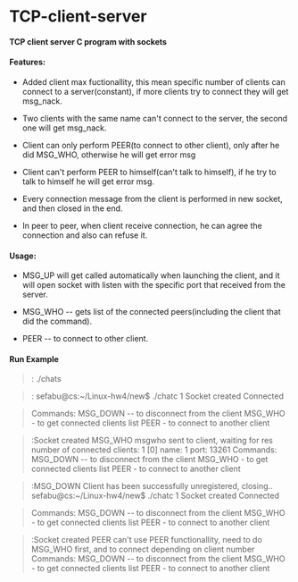 # TCP-client-server
#### TCP client server C program with sockets ####


#### Features: ####

* Added client max fuctionallity, this mean specific number of clients can connect to a server(constant), if more clients try to connect they
will get msg_nack.

* Two clients with the same name can't connect to the server, the second one will get msg_nack.

* Client can only perform PEER(to connect to other client), only after he did MSG_WHO, otherwise he will get error msg

* Client can't perform PEER to himself(can't talk to himself), if he try to talk to himself he will get error msg.

* Every connection message from the client is performed in new socket, and then closed in the end.

* In peer to peer, when client receive connection, he can agree the connection and also can refuse it.


#### Usage: ####

* MSG_UP will get called automatically when launching the client, and it will open socket with listen with the specific port that received
from the server.

* MSG_WHO -- gets list of the connected peers(including the client that did the command).

* PEER -- to connect to other client.


#### Run Example ###
><instance1>:
>./chats

><instance2>:
>sefabu@cs:~/Linux-hw4/new$ ./chatc 1
>Socket created
>Connected

>Commands: 
> MSG_DOWN -- to disconnect from the client 
>MSG_WHO - to get connected clients list 
>PEER - to connect to another client 

>:Socket created
>MSG_WHO
>msgwho sent to client, waiting for res
>number of connected clients: 1 
>[0] name: 1 port: 13261
>Commands: 
>MSG_DOWN -- to disconnect from the client 
>MSG_WHO - to get connected clients list 
>PEER - to connect to another client 

>:MSG_DOWN
>Client has been successfully unregistered, closing..
>sefabu@cs:~/Linux-hw4/new$ ./chatc 1
>Socket created
>Connected

>Commands: 
>MSG_DOWN -- to disconnect from the client 
>MSG_WHO - to get connected clients list 
>PEER - to connect to another client 

>:Socket created
>PEER
>can't use PEER functionallity, need to do MSG_WHO first, and to connect depending on client number
>Commands: 
>MSG_DOWN -- to disconnect from the client 
>MSG_WHO - to get connected clients list 
>PEER - to connect to another client 
